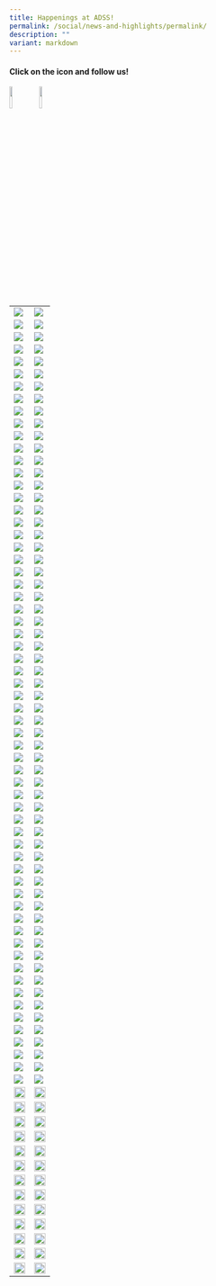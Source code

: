```yaml
---
title: Happenings at ADSS!
permalink: /social/news-and-highlights/permalink/
description: ""
variant: markdown
---
```

#### Click on the icon and follow us!
<a href="https://www.facebook.com/admiraltysec/"><img src="/images/f_logo_rgb-blue_58.png" align="left" style="width:10%"></a><a href="https://www.instagram.com/admiraltysecschool/"><img src="/images/instagram_glyph_gradient.png" align="left" style="width:10%"></a>
<br>
<br>

|  |  |
| -------- | -------- | 
|![](/images/25social65.png)|![](/images/25socia65.png)|
|![](/images/25social63.png)|![](/images/25social64.png)|
|![](/images/25social61.png)|![](/images/25social62.png)|
|![](/images/25social59.png)|![](/images/25social60.png)|
|![](/images/25social57.png)|![](/images/25social58.png)|
|![](/images/25social55.png)|![](/images/25social56.png)|
|![](/images/25social53.png)|![](/images/25social54.png)|
|![](/images/25social51.png)|![](/images/25social52.png)|
|![](/images/25social49.png)|![](/images/25social50.png)|
|![](/images/25social47.png)|![](/images/25social48.png)|
|![](/images/25social43.png)|![](/images/25social44.png)|
|![](/images/25social41.png)|![](/images/25social42.png)|
|![](/images/25social39.png)|![](/images/25social40.png)|
|![](/images/25social37.png)|![](/images/25social38.png)|
|![](/images/25social35.png)|![](/images/25social36.png)|
|![](/images/25social33.png)|![](/images/25social34.png)|
|![](/images/25social30.png)|![](/images/25social31.png)|
|![](/images/25social28.png)|![](/images/25social29.png)|
|![](/images/25social26.png)|![](/images/25social27.png)|
|![](/images/25social24.png)|![](/images/25social25.png)|
|![](/images/25social22.png)|![](/images/25social23.png)|
|![](/images/25social21.png)|![](/images/25social32.png)|
|![](/images/25social19.png)|![](/images/25social20.png)|
|![](/images/25social17.png)|![](/images/25social18.png)|
|![](/images/25social15.png)|![](/images/25social16.png)|
|![](/images/25social13.png)|![](/images/25social14.png)|
|![](/images/25social11.png)|![](/images/25social12.png)|
|![](/images/25social9.png)|![](/images/25social10.png)|
|![](/images/25social7.png)|![](/images/25social8.png)|
|![](/images/25social5.png)|![](/images/25social6.png)|
|![](/images/25social3.png)|![](/images/25social4.png)|
|![](/images/25social1.png)|![](/images/25social2.png)|
|![](/images/social59.png)|![](/images/social60.png)|
|![](/images/social57.png)|![](/images/social58.png)|
|![](/images/social55.png)|![](/images/social56.png)|
|![](/images/social53.png)|![](/images/social54.png)|
|![](/images/social51.png)|![](/images/social52.png)|
|![](/images/social48.jpg)|![](/images/social49.jpg)|
|![](/images/social46.jpg)|![](/images/social47.jpg)|
|![](/images/social44.jpg)|![](/images/social45.jpg)|
|![](/images/social42.jpg)|![](/images/social43.jpg)|
|![](/images/Social29.png)|![](/images/Social30.png)|
|![](/images/Social27.png)|![](/images/Social28.png)|
|![](/images/Social25.png)|![](/images/Social26.png)|
|![](/images/Social23.jpg)|![](/images/Social24.jpg)|
|![](/images/Social21.jpg)|![](/images/Social22.jpg)|
|![](/images/Social19.jpg)|![](/images/Social20.jpg)|
|![](/images/Social17.jpg)|![](/images/Social18.jpg)|
|![](/images/Social15.jpg)|![](/images/Social16.png)|
|![](/images/Social13.jpg)|![](/images/Social14.jpg)|
|![](/images/Social11.jpg)|![](/images/Social12.jpg)|
|![](/images/Social9.jpg)|![](/images/Social10.jpg)|
|![](/images/Social7.jpg)|![](/images/Social8.jpg)|
|![](/images/Social5.jpg)|![](/images/Social6.jpg)|
|![](/images/Social3.jpg)|![](/images/Social4.jpg)|
|![](/images/Social1.jpg)|![](/images/Social2.jpg)|
|![](/images/social40.jpg)|![](/images/social41.jpg)|
|![](/images/social38.jpg)|![](/images/social39.jpg)|
|![](/images/social36.jpg)|![](/images/social37.jpg)|
|![](/images/social34.JPG)|![](/images/social35.JPG)|
|![](/images/social32.JPG)|![](/images/social33.JPG)|
|![](/images/social30.JPG)|![](/images/social31.JPG)|
|![](/images/social28.JPG)|![](/images/social29.JPG)||<img src="/images/social27.jpg" style="width:100%">|<img src="/images/social26.jpg" style="width:100%">|
|<img src="/images/social25.JPG" style="width:100%">|<img src="/images/social25a.JPG" style="width:100%">|
|<img src="/images/social24.JPG" style="width:100%">|<img src="/images/social23.JPG" style="width:100%">|
|<img src="/images/social22.JPG" style="width:100%">|<img src="/images/social21.JPG" style="width:100%">|
|<img src="/images/social20.JPG" style="width:100%">|<img src="/images/social19.JPG" style="width:100%">|
|<img src="/images/social18.JPG" style="width:100%">|<img src="/images/social17.JPG" style="width:100%">|
|<img src="/images/social16a.JPG" style="width:100%">|<img src="/images/social15.JPG" style="width:100%">|
|<img src="/images/social14.JPG" style="width:100%">|<img src="/images/social13.png" style="width:100%">|
|<img src="/images/social12.png" style="width:100%">|<img src="/images/social11.png" style="width:100%">|
|<img src="/images/social10.png" style="width:100%">|<img src="/images/social9.png" style="width:100%">|
|<img src="/images/social8.png" style="width:100%">|<img src="/images/social7.png" style="width:100%">|
|<img src="/images/social6.png" style="width:100%">|<img src="/images/social5.png" style="width:100%">|
|<img src="/images/social4.png" style="width:100%">|<img src="/images/social3.png" style="width:100%">|
|<img src="/images/social2.png" style="width:100%">|<img src="/images/social1.png" style="width:100%">|